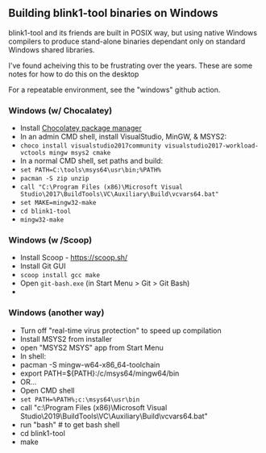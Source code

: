 ## Building blink1-tool binaries on Windows

blink1-tool and its friends are built in POSIX way,
but using native Windows compilers to produce stand-alone binaries
dependant only on standard Windows shared libraries.

I've found acheiving this to be frustrating over the years.
These are some notes for how to do this on the desktop

For a repeatable environment, see the "windows" github action.


### Windows (w/ Chocalatey)

- Install [Chocolatey package manager](https://chocolatey.org/)
- In an admin CMD shell, install VisualStudio, MinGW, & MSYS2:
- `choco install visualstudio2017community visualstudio2017-workload-vctools mingw msys2 cmake`
- In a normal CMD shell, set paths and build:
- `set PATH=C:\tools\msys64\usr\bin;%PATH%`
- `pacman -S zip unzip`
- `call "C:\Program Files (x86)\Microsoft Visual Studio\2017\BuildTools\VC\Auxiliary\Build\vcvars64.bat"`
- `set MAKE=mingw32-make`
- `cd blink1-tool`
- `mingw32-make`

### Windows (w /Scoop)

- Install Scoop - https://scoop.sh/ 
- Install Git GUI
- `scoop install gcc make`
- Open `git-bash.exe` (in Start Menu > Git > Git Bash)
- 

### Windows (another way)

- Turn off "real-time virus protection" to speed up compilation
- Install MSYS2 from installer
- open "MSYS2 MSYS" app from Start Menu
- In shell:
-  pacman -S  mingw-w64-x86_64-toolchain
-  export PATH=${PATH}:/c/msys64/mingw64/bin
- OR...
- Open CMD shell
- `set PATH=%PATH%;c:\msys64\usr\bin`
- call "c:\Program Files (x86)\Microsoft Visual Studio\2019\BuildTools\VC\Auxiliary\Build\vcvars64.bat"
- run "bash"   # to get bash shell
- cd blink1-tool
- make
